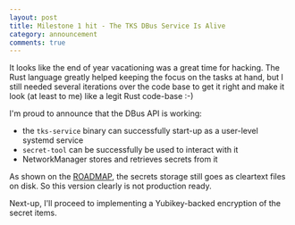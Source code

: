 ```yaml
---
layout: post
title: Milestone 1 hit - The TKS DBus Service Is Alive
category: announcement
comments: true
---
```


It looks like the end of year vacationing was a great time for hacking. The
Rust language greatly helped keeping the focus on the tasks at hand, but I still
needed several iterations over the code base to get it right and make it look
(at least to me) like a legit Rust code-base :-)

I'm proud to announce that the DBus API is working:
* the `tks-service` binary can successfully start-up as a user-level systemd
  service
* `secret-tool` can be successfully be used to interact with it
* NetworkManager stores and retrieves secrets from it

As shown on the
[ROADMAP](https://github.com/linux-tks/tks/blob/master/ROADMAP.md), the
secrets storage still goes as cleartext files on disk. So this version clearly
is not production ready.

Next-up, I'll proceed to implementing a Yubikey-backed encryption of the
secret items.

